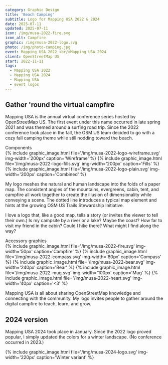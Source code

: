 ```yaml
---
category: Graphic Design
title: 'Beach Camping'
subtitle: Logo for Mapping USA 2022 & 2024
date: 2025-07-11
updated: 2025-07-11
icon: /img/musa-2022-fire.svg
icon_alt: Campfire
graphic: /img/musa-2022-logo.svg
photo: /img/photo-camping.jpg
event: Mapping USA 2022 <br/>Mapping USA 2024
client: OpenStreetMap US
start: 2022-11-11
tags:
  - Mapping USA 2022
  - Mapping USA 2024
  - Mapping USA
  - event logos
---
```

## Gather 'round the virtual campfire

Mapping USA is the annual virtual conference series hosted by OpenStreetMap US. The first event under this name occurred in late spring 2021 and was themed around a surfing road trip. Since the 2022 conference took place in the fall, the OSM US team decided to go with a cozy fall camping theme while still nodding toward the beach.

<div class="graphic-group graphic-background">
<div class="graphic-title">Components</div>
{% include graphic_image.html file='/img/musa-2022-logo-wireframe.svg' img-width='200px' caption='Wireframe' %}
{% include graphic_image.html file='/img/musa-2022-logo-fills.svg' img-width='200px' caption='Fills' %}
{% include graphic_image.html file='/img/musa-2022-logo-plain.svg' img-width='200px' caption='Combined' %}
</div>

My logo meshes the natural and human landscape into the folds of a paper map. The consistent angles of the mountains, evergreens, cabin, tent, and campfire all work together to create the illusion of dimensionality while conveying a scene. The dotted line introduces a typical map element and hints at the growing OSM US Trails Stewardship Initiative.

I love a logo that, like a good map, tells a story (or invites the viewer to tell their own.) Is my campsite by a river or a lake? Maybe the coast? How far to visit my friend in the cabin? Could I hike there? What might I find along the way?

<div class="graphic-group graphic-background">
<div class="graphic-title">Accessory graphics</div>
{% include graphic_image.html file='/img/musa-2022-fire.svg' img-width='50px' caption='Campfire' %}
{% include graphic_image.html file='/img/musa-2022-compass.svg' img-width='80px' caption='Compass' %}
{% include graphic_image.html file='/img/musa-2022-bear.svg' img-width='240px' caption='Bear' %}
{% include graphic_image.html file='/img/musa-2022-mug.svg' img-width='100px' caption='Mug' %}
{% include graphic_image.html file='/img/musa-2022-heart.svg' img-width='40px' caption='<3' %}
</div>

Mapping USA is all about sharing OpenStreetMap knowledge and connecting with the community. My logo invites people to gather around the digital campfire to teach, learn, and grow.

## 2024 version

Mapping USA 2024 took place in January. Since the 2022 logo proved popular, I simply updated the colors for a winter landscape. (No conference occurred in 2023.)

{% include graphic_image.html file='/img/musa-2024-logo.svg' img-width='220px' caption='Winter variant' %}